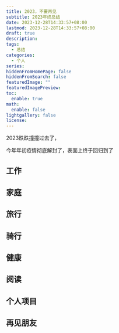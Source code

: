 ```yaml
---
title: 2023，不要再见
subtitle: 2023年终总结
date: 2023-12-28T14:33:57+08:00
lastmod: 2023-12-28T14:33:57+08:00
draft: true
description: 
tags:
  - 总结
categories:
  - 个人
series: 
hiddenFromHomePage: false
hiddenFromSearch: false
featuredImage: ""
featuredImagePreview: 
toc:
  enable: true
math:
  enable: false
lightgallery: false
license:
---
```

2023跌跌撞撞过去了，

今年年初疫情彻底解封了，表面上终于回归到了


<!--more-->

## 工作

## 家庭

## 旅行

## 骑行

## 健康

## 阅读

## 个人项目

## 再见朋友

